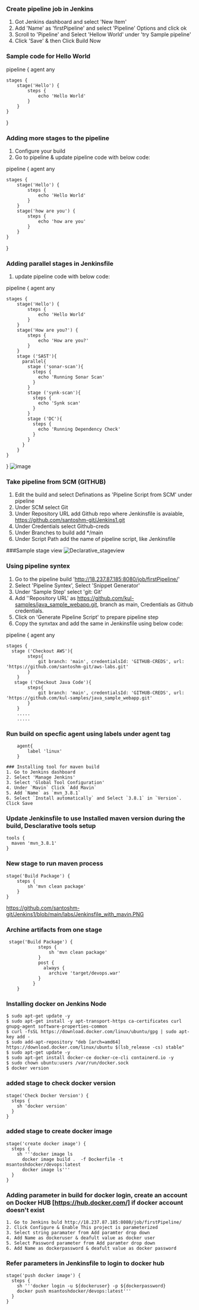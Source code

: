 ### Create pipeline job in Jenkins
1. Got Jenkins dashboard and select 'New Item'
2. Add 'Name' as 'firstPipeline' and select 'Pipeline' Options and click ok
3. Scroll to 'Pipeline' and Select 'Hellow World' under 'try Sample pipeline'
4. Click 'Save' & then Click Build Now

### Sample code for Hello World

pipeline {
    agent any

    stages {
        stage('Hello') {
            steps {
                echo 'Hello World'
            }
        }
    }
}

### Adding more stages to the pipeline
1. Configure your build
2. Go to pipeline & update pipeline code with below code:

pipeline {
    agent any

    stages {
        stage('Hello') {
            steps {
                echo 'Hello World'
            }
        }
        stage('how are you') {
            steps {
                echo 'how are you'
            }
        }
    }
}

### Adding parallel stages in Jenkinsfile
1. update pipeline code with below code:

pipeline {
    agent any

    stages {
        stage('Hello') {
            steps {
                echo 'Hello World'
            }
        }
        stage('How are you?') {
            steps {
                echo 'How are you?'
            }
        }
        stage ('SAST'){
          parallel{
            stage ('sonar-scan'){
              steps {
                echo 'Running Sonar Scan'
              }
            }
            stage ('synk-scan'){
              steps {
                echo 'Synk scan'
              }
            }
            stage ('DC'){
              steps {
                echo 'Running Dependency Check'
              }
            }
          }
        }
    }
}
![image](https://user-images.githubusercontent.com/64212984/129163258-3528ca87-2dee-447a-857f-861280c6b86f.png)


### Take pipeline from SCM (GITHUB)
1. Edit the build and select Definations as 'Pipeline Script from SCM' under pipeline
2. Under SCM select Git
3. Under Repository URL add Github repo where Jenkinsfile is avaiable, https://github.com/santoshm-git/Jenkins1.git
4. Under Credentials select Github-creds
5. Under Branches to build add */main
6. Under Script Path add the name of pipeline script, like Jenkinsfile

###Sample stage view
![Declarative_stageview](https://user-images.githubusercontent.com/64212984/129164869-677f29c6-e855-4356-9c95-d253f752e789.PNG)

### Using pipeline syntex
1. Go to the pipeline build 'http://18.237.87.185:8080/job/firstPipeline/'
2. Select 'Pipeline Syntex', Select 'Snippet Generator' 
3. Under 'Sample Step' select 'git: Git'
4. Add ''Repository URL' as https://github.com/kul-samples/java_sample_webapp.git, branch as main, Credentials as Github credentials.
5. Click on 'Generate Pipeline Script' to prepare pipeline  step
6. Copy the synxtax and add the same in Jenkinsfile using below code:

pipeline {
    agent any

    stages {
      stage ('Checkout AWS'){
            steps{
                git branch: 'main', credentialsId: 'GITHUB-CREDS', url: 'https://github.com/santoshm-git/aws-labs.git'
            }
        }  
       stage ('Checkout Java Code'){
            steps{
                git branch: 'main', credentialsId: 'GITHUB-CREDS', url: 'https://github.com/kul-samples/java_sample_webapp.git'
            }
        }
        .....
        .....

### Run build on specfic agent using labels under agent tag
```
    agent{
        label 'linux'
    }
```

```
### Installing tool for maven build
1. Go to Jenkins dashboard
2. Select 'Manage Jenkins'
3. Select 'Global Tool Configuration'
4. Under `Mavin` Click `Add Mavin`
5. Add `Name` as `mvn_3.8.1`
6. Select `Install automatically` and Select `3.8.1` in `Version`. Click Save
```
### Update Jenkinsfile to use Installed maven version during the build, Desclarative tools setup
```
tools {
  maven 'mvn_3.8.1'
}
```
### New stage to run maven process
```
stage('Build Package') {
    steps {
        sh 'mvn clean package'
    }
}
```
https://github.com/santoshm-git/Jenkins1/blob/main/labs/Jenkinsfile_with_mavin.PNG

### Archine artifacts from one stage
```
 stage('Build Package') {
            steps {
                sh 'mvn clean package'
            }
            post {
              always {
                archive 'target/devops.war'
            }
          }
    }
```
### Installing docker on Jenkins Node
```
$ sudo apt-get update -y
$ sudo apt-get install -y apt-transport-https ca-certificates curl gnupg-agent software-properties-common
$ curl -fsSL https://download.docker.com/linux/ubuntu/gpg | sudo apt-key add -
$ sudo add-apt-repository "deb [arch=amd64] https://download.docker.com/linux/ubuntu $(lsb_release -cs) stable"
$ sudo apt-get update -y
$ sudo apt-get install docker-ce docker-ce-cli containerd.io -y
$ sudo chown ubuntu:users /var/run/docker.sock
$ docker version
```
### added stage to check docker version
```
stage('Check Docker Version') {
  steps {
    sh 'docker version'
  }
}
```
### added stage to create docker image
```
stage('create docker image') {
  steps {
    sh '''docker image ls 
      docker image build .  -f Dockerfile -t msantoshdocker/devops:latest
      docker image ls'''
  }
}
```
### Adding parameter in build for docker login, create an account on Docker HUB [https://hub.docker.com/] if docker account doesn't exist
```
1. Go to Jenkins buld http://18.237.87.185:8080/job/firstPipeline/
2. Click Configure & Enable This project is parameterized
3. Select string paramater from Add paramter drop down
4. Add Name as dockeruser & deafult value as docker user
5. Select Password parameter from Add paramter drop down
6. Add Name as dockerpassword & deafult value as docker password
```
### Refer parameters in Jenkinsfile to login to docker hub
```
stage('push docker image') {
  steps {
    sh '''docker login -u ${dockeruser} -p ${dockerpassword}
    docker push msantoshdocker/devops:latest'''
  }
}
```